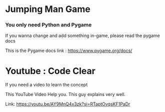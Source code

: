 # Jumping Man Game
### You only need Python and Pygame
 If you wanna change and add something in-game, please read the pygame docs 

 This is the Pygame docs link : https://www.pygame.org/docs/

# Youtube  : Code Clear
If you need a video to learn the concept 

This YouTube Video Help you. This guy explains very well.

Link: https://youtu.be/AY9MnQ4x3zk?si=RTaptOvqsKF1PaDr
